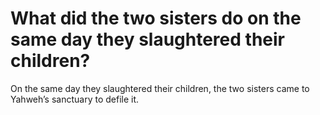 # What did the two sisters do on the same day they slaughtered their children?

On the same day they slaughtered their children, the two sisters came to Yahweh’s sanctuary to defile it.
